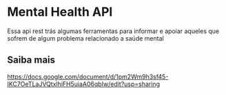 # Mental Health API
Essa api rest trás algumas ferramentas para informar e apoiar aqueles que sofrem de algum problema relacionado a saúde mental
## Saiba mais 
https://docs.google.com/document/d/1pm2Wm9h3sf45-IKC7OeTLaJVQtxlhiFH5uiaA06qbIw/edit?usp=sharing
